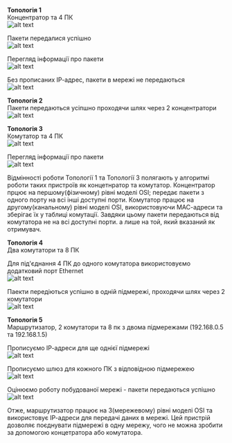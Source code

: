 <b>Топологія 1</b> <br />
Концентратор та 4 ПК <br />
![alt text](/m4/task4.1/1.PNG) <br />

Пакети передалися успішно <br />
![alt text](/m4/task4.1/2_PDU.PNG) <br />

Перегляд інформації про пакети <br />
![alt text](/m4/task4.1/3_PDUinfo.PNG) <br />

Без прописаних ІР-адрес, пакети в мережі не передаються <br />
![alt text](/m4/task4.1/4_PDU.PNG) <br />

<b>Топологія 2</b> <br />
Пакети передаються усіпшно проходячи шлях через 2 концентратори <br />
![alt text](/m4/task4.1/5.PNG) <br />

<b>Топологія 3</b> <br />
Комутатор та 4 ПК <br />
![alt text](/m4/task4.1/6.PNG) <br />

Перегляд інформації про пакети <br />
![alt text](/m4/task4.1/7.PNG) <br />

Відмінності роботи Топології 1 та Топології 3 полягають у алгоритмі роботи таких пристроїв як концетнратор та комутатор. Концентратор прцює на першому(фізичному) рівні моделі OSI; передає пакети з одного порту на всі інші доступні порти. Комутатор працює на другому(канальному) рівні моделі OSI, використовуючи МАС-адреси та зберігає їх у таблиці комутації. Завдяки цьому пакети передаються від комутатора не на всі доступні порти. а лише на той, який вказаний як отримувач. <br />

<b>Топологія 4</b> <br />
Два комутатори та 8 ПК <br />

Для під'єднання 4 ПК до одного комутатора використовуємо додатковий порт Ethernet <br />
![alt text](/m4/task4.1/8.PNG) <br />

Паекти передіються успішно в одній підмережі, проходячи шлях через 2 комутатори <br />
![alt text](/m4/task4.1/9.PNG) <br />

<b>Топологія 5</b> <br />
Маршрутизатор, 2 комутатори та 8 пк з двома підмережами (192.168.0.5 та 192.168.1.5) <br />

Прописуємо ІР-адреси для ще однієї підмережі <br />
![alt text](/m4/task4.1/10.PNG) <br />

Прописуємо шлюз для кожного ПК з відповідною підмережею <br />
![alt text](/m4/task4.1/11_Gateway.PNG) <br />

Оцінюємо роботу побудованої мережі - пакети передаються успішно <br />
![alt text](/m4/task4.1/12.PNG) <br />

Отже, маршрутизатор працює на 3(мережевому) рівні моделі OSI та використовує ІР-адреси для передачі даних в мережі. Цей пристрій дозволяє поєднувати підмережі в одну мережу, чого не можна зробити за допомогою концетратора або комутатора.
